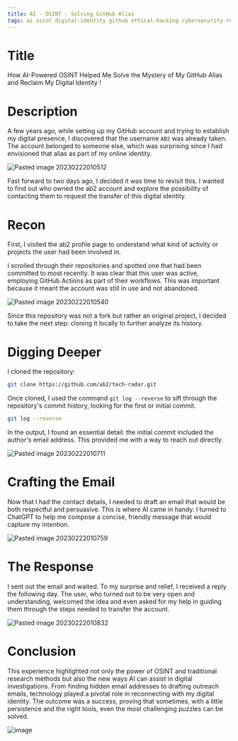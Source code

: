 ```yaml
---
title: AI - OSINT - Solving GitHub Alias
tags: ai osint digital-identity github ethical-hacking cybersecurity recon social-engineering reconnaissance cyber-investigation opensource-intelligence
---
```


# Title

How AI-Powered OSINT Helped Me Solve the Mystery of My GitHub Alias and Reclaim My Digital Identity !

# Description

A few years ago, while setting up my GitHub account and trying to establish my digital presence, I discovered that the username `AB2` was already taken. The account belonged to someone else, which was surprising since I had envisioned that alias as part of my online identity.

![Pasted image 20230222010512](https://github.com/user-attachments/assets/990ac5dc-1ac2-43d2-9ecc-37f6bddd688f)

Fast forward to two days ago, I decided it was time to revisit this. I wanted to find out who owned the ab2 account and explore the possibility of contacting them to request the transfer of this digital identity.

# Recon

First, I visited the ab2 profile page to understand what kind of activity or projects the user had been involved in.

I scrolled through their repositories and spotted one that had been committed to most recently. It was clear that this user was active, employing GitHub Actions as part of their workflows. This was important because it meant the account was still in use and not abandoned.

![Pasted image 20230222010540](https://github.com/user-attachments/assets/ca7af191-1907-49da-b916-b1b101162767)

Since this repository was not a fork but rather an original project, I decided to take the next step: cloning it locally to further analyze its history.

# Digging Deeper

I cloned the repository:

```bash
git clone https://github.com/ab2/tech-radar.git
```

Once cloned, I used the command `git log --reverse` to sift through the repository's commit history, looking for the first or initial commit.

```bash
git log --reverse
```

In the output, I found an essential detail: the initial commit included the author's email address. This provided me with a way to reach out directly.

![Pasted image 20230222010711](https://github.com/user-attachments/assets/b26b602b-ac7b-40cd-b5d2-c822ab8764ce)


# Crafting the Email

Now that I had the contact details, I needed to draft an email that would be both respectful and persuasive. This is where AI came in handy. I turned to ChatGPT to help me compose a concise, friendly message that would capture my intention.

![Pasted image 20230222010759](https://github.com/user-attachments/assets/93d1692f-6cb7-489d-9496-3fb43268c33f)

# The Response

I sent out the email and waited. To my surprise and relief, I received a reply the following day. The user, who turned out to be very open and understanding, welcomed the idea and even asked for my help in guiding them through the steps needed to transfer the account.

![Pasted image 20230222010832](https://github.com/user-attachments/assets/3c4e82fd-200f-45fa-9df4-254b1674a52f)

# Conclusion

This experience highlighted not only the power of OSINT and traditional research methods but also the new ways AI can assist in digital investigations. From finding hidden email addresses to drafting outreach emails, technology played a pivotal role in reconnecting with my digital identity. The outcome was a success, proving that sometimes, with a little persistence and the right tools, even the most challenging puzzles can be solved.

![image](https://github.com/user-attachments/assets/0203be86-1040-4fe1-b368-42b6cb2b49ba)
